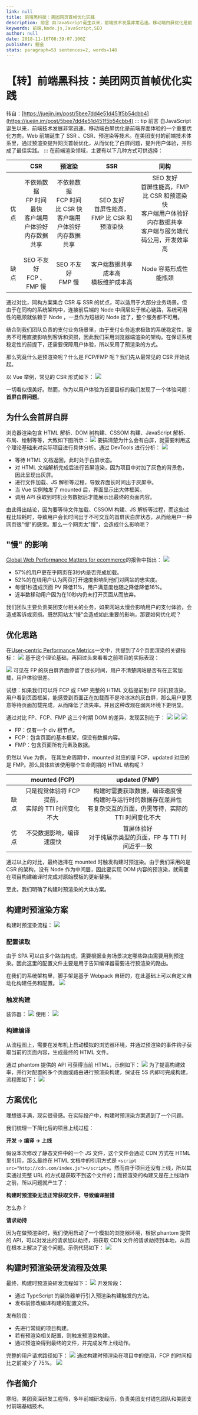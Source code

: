 ```yaml
---
link: null
title: 前端黑科技：美团网页首帧优化实践
description: 前言 自JavaScript诞生以来，前端技术发展非常迅速。移动端白屏优化是前端界面体验的一个重要优化方向，Web 前端诞生了 SSR 、CSR、预渲染等技术。在美团支付的前端技术体系里，通过预渲染提升网页首帧优化，从而优化了白屏问题，提升用户体验，并形成了最
keywords: 前端,Node.js,JavaScript,SEO
author: null
date: 2018-11-16T08:39:07.100Z
publisher: 掘金
stats: paragraph=53 sentences=2, words=148
---
```

# 【转】前端黑科技：美团网页首帧优化实践
转自：[https://juejin.im/post/5bee7dd4e51d451f5b54cbb4](https://juejin.im/post/5bee7dd4e51d451f5b54cbb4)
::: tip 前言
自JavaScript诞生以来，前端技术发展非常迅速。移动端白屏优化是前端界面体验的一个重要优化方向，Web 前端诞生了 SSR 、CSR、预渲染等技术。在美团支付的前端技术体系里，通过预渲染提升网页首帧优化，从而优化了白屏问题，提升用户体验，并形成了最佳实践。
:::
在前端渲染领域，主要有以下几种方式可供选择：

|   | CSR |预渲染| SSR | 同构|
|:-:|:---:|:----:|:--:|:---:|
|优点|不依赖数据<br>FP 时间最快<br>客户端用户体验好<br>内存数据共享|不依赖数据<br>FCP 时间比 CSR 快<br>客户端用户体验好<br>内存数据共享|SEO 友好<br>首屏性能高，FMP 比 CSR 和预渲染快|SEO 友好<br>首屏性能高，FMP 比 CSR 和预渲染快<br>客户端用户体验好<br>内存数据共享<br>客户端与服务端代码公用，开发效率高|
|缺点|SEO 不友好<br>FCP 、FMP 慢|SEO 不友好<br>FMP 慢|客户端数据共享成本高<br>模板维护成本高|Node 容易形成性能瓶颈|

通过对比，同构方案集合 CSR 与 SSR 的优点，可以适用于大部分业务场景。但由于在同构的系统架构中，连接前后端的 Node 中间层处于核心链路，系统可用性的瓶颈就依赖于 Node ，一旦作为短板的 Node 挂了，整个服务都不可用。

结合到我们团队负责的支付业务场景里，由于支付业务追求极致的系统稳定性，服务不可用直接影响到客诉和资损，因此我们采用浏览器端渲染的架构。在保证系统稳定性的前提下，还需要保障用户体验，所以采用了预渲染的方式。

那么究竟什么是预渲染呢？什么是 FCP/FMP 呢？我们先从最常见的 CSR 开始说起。

以 Vue 举例，常见的 CSR 形式如下：
![](https://user-gold-cdn.xitu.io/2018/11/16/1671b9d201124864?imageView2/0/w/1280/h/960/format/webp/ignore-error/1)

一切看似很美好。然而，作为以用户体验为首要目标的我们发现了一个体验问题： **首屏白屏问题**。

## 为什么会首屏白屏

浏览器渲染包含 HTML 解析、DOM 树构建、CSSOM 构建、JavaScript 解析、布局、绘制等等，大致如下图所示：
![](https://user-gold-cdn.xitu.io/2018/11/16/1671b9d4d735398e?imageView2/0/w/1280/h/960/format/webp/ignore-error/1)
要搞清楚为什么会有白屏，就需要利用这个理论基础来对实际项目进行具体分析。通过 DevTools 进行分析：
![](https://user-gold-cdn.xitu.io/2018/11/16/1671b9db467e04ce?imageView2/0/w/1280/h/960/format/webp/ignore-error/1)
* 等待 HTML 文档返回，此时处于白屏状态。
* 对 HTML 文档解析完成后进行首屏渲染，因为项目中对加了灰色的背景色，因此呈现出灰屏。
* 进行文件加载、JS 解析等过程，导致界面长时间出于灰屏中。
* 当 Vue 实例触发了 mounted 后，界面显示出大体框架。
* 调用 API 获取到时机业务数据后才能展示出最终的页面内容。

由此得出结论，因为要等待文件加载、CSSOM 构建、JS 解析等过程，而这些过程比较耗时，导致用户会长时间出于不可交互的首屏灰白屏状态，从而给用户一种网页很"慢"的感觉。那么一个网页太"慢"，会造成什么影响呢？

## "慢" 的影响
[Global Web Performance Matters for ecommerce](https://link.juejin.im/?target=https%3A%2F%2Fwww.cdnetworks.com%2Fresources%2Fwhitepapers%2Fus%2FGlobal%2520Web%2520Performance%2520Matters.pdf)的报告中指出：
![](https://user-gold-cdn.xitu.io/2018/11/16/1671b9e1bfa6f066?imageView2/0/w/1280/h/960/format/webp/ignore-error/1)
* 57%的用户更在乎网页在3秒内是否完成加载。
* 52%的在线用户认为网页打开速度影响到他们对网站的忠实度。
* 每慢1秒造成页面 PV 降低11%，用户满意度也随之降低降低16%。
* 近半数移动用户因为在10秒内仍未打开页面从而放弃。

我们团队主要负责美团支付相关的业务，如果网站太慢会影响用户的支付体验，会造成客诉或资损。既然网站太"慢"会造成如此重要的影响，那要如何优化呢？

## 优化思路
在[User-centric Performance Metrics](https://link.juejin.im/?target=https%3A%2F%2Fdevelopers.google.com%2Fweb%2Ffundamentals%2Fperformance%2Fuser-centric-performance-metrics)一文中，共提到了4个页面渲染的关键指标：
![](https://user-gold-cdn.xitu.io/2018/11/16/1671b9e7a5cee36d?imageView2/0/w/1280/h/960/format/webp/ignore-error/1)
基于这个理论基础，再回过头来看看之前项目的实际表现：

![](https://user-gold-cdn.xitu.io/2018/11/16/1671b9e7a5db37ef?imageView2/0/w/1280/h/960/format/webp/ignore-error/1)
可见在 FP 的灰白屏界面停留了很长时间，用户不清楚网站是否有在正常加载，用户体验很差。

试想：如果我们可以将 FCP 或 FMP 完整的 HTML 文档提前到 FP 时机预渲染，用户看到页面框架，能感受到页面正在加载而不是冷冰冰的灰白屏，那么用户更愿意等待页面加载完成，从而降低了流失率。并且这种改观在弱网环境下更明显。

通过对比 FP、FCP、FMP 这三个时期 DOM 的差异，发现区别在于：
![](https://user-gold-cdn.xitu.io/2018/11/16/1671b9ea2aed5e3f?imageView2/0/w/1280/h/960/format/webp/ignore-error/1)
![](https://user-gold-cdn.xitu.io/2018/11/16/1671b9ecc5e7490a?imageView2/0/w/1280/h/960/format/webp/ignore-error/1)
![](https://user-gold-cdn.xitu.io/2018/11/16/1671b9f1a59700cb?imageView2/0/w/1280/h/960/format/webp/ignore-error/1)
* FP：仅有一个 div 根节点。
* FCP：包含页面的基本框架，但没有数据内容。
* FMP：包含页面所有元素及数据。

仍然以 Vue 为例， 在其生命周期中，mounted 对应的是 FCP，updated 对应的是 FMP。那么具体应该使用哪个生命周期的 HTML 结构呢？

||mounted (FCP)| updated (FMP)|
|:-:|:-:|:-:|
|缺点|只是视觉体验将 FCP 提前，<br>实际的 TTI 时间变化不大|构建时需要获取数据，编译速度慢<br>构建时与运行时的数据存在差异性<br>有复杂交互的页面，仍需等待，实际的 TTI 时间变化不大|
|优点|不受数据影响，编译速度快|首屏体验好<br>对于纯展示类型的页面，FP 与 TTI 时间近乎一致|
通过以上的对比，最终选择在 mounted 时触发构建时预渲染。由于我们采用的是 CSR 的架构，没有 Node 作为中间层，因此要实现 DOM 内容的预渲染，就需要在项目构建编译时完成对原始模板的更新替换。

至此，我们明确了构建时预渲染的大体方案。

## 构建时预渲染方案

构建时预渲染流程：
![](https://user-gold-cdn.xitu.io/2018/11/16/1671b9f1a5ad59f8?imageView2/0/w/1280/h/960/format/webp/ignore-error/1)
### 配置读取

由于 SPA 可以由多个路由构成，需要根据业务场景决定哪些路由需要用到预渲染。因此这里的配置文件主要是用于告知编译器需要进行预渲染的路由。

在我们的系统架构里，脚手架是基于 Webpack 自研的，在此基础上可以自定义自动化构建任务和配置。
![](https://user-gold-cdn.xitu.io/2018/11/16/1671b9f67159efa0?imageView2/0/w/1280/h/960/format/webp/ignore-error/1)
### 触发构建

装饰器：
![](https://user-gold-cdn.xitu.io/2018/11/16/1671b9f8f840e092?imageView2/0/w/1280/h/960/format/webp/ignore-error/1)
使用：
![](https://user-gold-cdn.xitu.io/2018/11/16/1671b9fb30446feb?imageView2/0/w/1280/h/960/format/webp/ignore-error/1)
### 构建编译

从流程图上，需要在发布机上启动模拟的浏览器环境，并通过预渲染的事件钩子获取当前的页面内容，生成最终的 HTML 文件。

通过 phantom 提供的 API 可获得当前 HTML，示例如下：
![](https://user-gold-cdn.xitu.io/2018/11/16/1671b9fe718b6ba9?imageView2/0/w/1280/h/960/format/webp/ignore-error/1)
为了提高构建效率，并行对配置的多个页面或路由进行预渲染构建，保证在 5S 内即可完成构建，流程图如下：
![](https://user-gold-cdn.xitu.io/2018/11/16/1671ba00ccca105a?imageView2/0/w/1280/h/960/format/webp/ignore-error/1)

## 方案优化

理想很丰满，现实很骨感。在实际投产中，构建时预渲染方案遇到了一个问题。

我们梳理一下简化后的项目上线过程：

**开发 -> 编译 -> 上线**

假设本次修改了静态文件中的一个 JS 文件，这个文件会通过 CDN 方式在 HTML 里引用，那么最终在 HTML 文档中的引用方式是 `<script src="http://cdn.com/index.js"></script>`。然而由于项目还没有上线，所以其实通过完整 URL 的方式是获取不到这个文件的；而预渲染的构建又是在上线动作之前，所以问题就产生了：

**构建时预渲染无法正常获取文件，导致编译报错**

怎么办？

**请求劫持**

因为在做预渲染时，我们使用启动了一个模拟的浏览器环境，根据 phantom 提供的 API，可以对发出的请求加以劫持，将获取 CDN 文件的请求劫持到本地，从而在根本上解决了这个问题。示例代码如下：
![](https://user-gold-cdn.xitu.io/2018/11/16/1671ba03f7fb34b8?imageView2/0/w/1280/h/960/format/webp/ignore-error/1)

## 构建时预渲染研发流程及效果
最终，构建时预渲染研发流程如下：
![](https://user-gold-cdn.xitu.io/2018/11/16/1671ba064530a227?imageView2/0/w/1280/h/960/format/webp/ignore-error/1)
开发阶段：

* 通过 TypeScript 的装饰器单行引入预渲染构建触发的方法。
* 发布前修改编译构建的配置文件。

发布阶段：

* 先进行常规的项目构建。
* 若有预渲染相关配置，则触发预渲染构建。
* 通过预渲染得到最终的文件，并完成发布上线动作。

完整的用户请求路径如下：
![](https://user-gold-cdn.xitu.io/2018/11/16/1671ba09446c6f33?imageView2/0/w/1280/h/960/format/webp/ignore-error/1)
通过构建时预渲染在项目中的使用，FCP 的时间相比之前减少了 75%。
![](https://user-gold-cdn.xitu.io/2018/11/16/1671ba0b762ef2b0?imageView2/0/w/1280/h/960/format/webp/ignore-error/1)
## 作者简介

寒阳，美团资深研发工程师，多年前端研发经历，负责美团支付钱包团队和美团支付前端基础技术。
<template>
  <page-nav type="blog"></page-nav>
</template>
